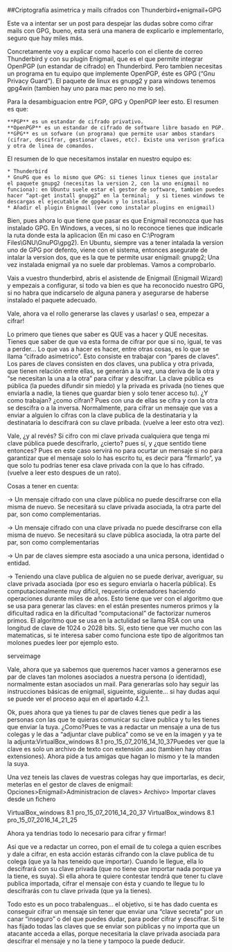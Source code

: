 
##Criptografía asimetrica y mails cifrados con Thunderbird+enigmail+GPG

Este va a intentar ser un post para despejar las dudas sobre como cifrar mails con GPG, bueno, esta será una manera de explicarlo e implementarlo, seguro que hay miles más.

Concretamente voy a explicar como hacerlo con el cliente de correo Thunderbird y con su plugin Enigmail, que es el que permite integrar OpenPGP (un estandar de cifrado) en Thunderbird. Pero tambien necesitas un programa en tu equipo que implemente OpenPGP, éste es GPG (“Gnu Privacy Guard”). El paquete de linux es gnupg2 y para windows tenemos gpg4win (tambien hay uno para mac pero no me lo se).

Para la desambiguacion entre PGP, GPG y OpenPGP leer esto. El resumen es que:

    **PGP** es un estandar de cifrado privativo.
    **OpenPGP** es un estandar de cifrado de software libre basado en PGP.
    **GPG** es un sofware (un programa) que permite usar ambos standars (cifrar, descifrar, gestionar claves, etc). Existe una verison grafica y otra de linea de comandos.

El resumen de lo que necesitamos instalar en nuestro equipo es:

    * Thunderbird
    * GnuPG que es lo mismo que GPG: si tienes linux tienes que instalar el paquete gnupg2 (necesitas la version 2, con la uno enigmail no funciona): en Ubuntu suele estar el gestor de software, tambien puedes hacer “apt-get install gnupg2” en la terminal;  y si tienes windows te descargas el ejecutable de gpg4win y lo instalas.
    * Añadir el plugin Enigmail (ver como instalar plugins en enigmail)

Bien, pues ahora lo que tiene que pasar es que Enigmail reconozca que has instalado GPG. En Windows, a veces, si no lo reconoce tienes que indicarle la ruta donde esta la aplicacion (En mi caso en C:\Program Files\GNU\GnuPG\gpg2). En Ubuntu, siempre vas a tener intalada la version uno de GPG por defento, viene con el sistema, entonces asegurate de intalar la version dos, que es la que te permite usar enigmail: gnupg2; Una vez instalada enigmail ya no suele dar problemas. Vamos a comprobarlo.

Vais a vuestro thunderbird, abris el asistende de Enigmail (Enigmail Wizard) y empezais a configurar, si todo va bien es que ha reconocido nuestro GPG, si no habra que indicarselo de alguna panera y asegurarse de haberse instalado el paquete adecuado.

Vale, ahora va el rollo generarse las claves y usarlas! o sea, empezar a cifrar!

Lo primero que tienes que saber es QUE vas a hacer y QUE necesitas. Tienes que saber de que va esta forma de cifrar por que si no, igual, te vas a perder… Lo que vas a hacer es hacer, entre otras cosas, es lo que se llama “cifrado asimetrico”. Esto consiste en trabajar con “pares de claves“. Los pares de claves consisten en dos claves, una publica y otra privada, que tienen relación entre ellas, se generán a la vez, una deriva de la otra y “se necesitan la una a la otra” para cifrar y descifrar. La clave pública es pública (la puedes difundir sin miedo) y la privada es privada (no tienes que enviarla a nadie, la tienes que guardar bien y solo tener acceso tu). ¿Y como trabajan? ¿como cifran? Pues con una de ellas se cifra y con la otra se descifra o a la inversa. Normalmente, para cifrar un mensaje que vas a enviar a alguien lo cifras con la clave publica de la destinataria y la destinataria lo descifrará con su clave pribada. (vuelve a leer esto otra vez).

Vale, ¿y al revés? Si cifro con mi clave privada cualquiera que tenga mi clave pública puede descifrarlo, ¿cierto? pues sí, y ¿que sentido tiene entonces? Pues en este caso servirá no para ocurtar un mensaje si no para garantizar que el mensaje solo lo has escrito tu, es decir para “firmarlo“, ya que solo tu podrías tener esa clave privada con la que lo has cifrado. (vuelve a leer esto despues de un rato).

Cosas a tener en cuenta:

-> Un mensaje cifrado con una clave pública no puede descifrarse con ella misma de nuevo. Se necesitará su clave privada asociada, la otra parte del par, son como complementarias.

-> Un mensaje cifrado con una clave privada no puede descifrarse con ella misma de nuevo. Se necesitará su clave pública asociada, la otra parte del par, son como complementarias

-> Un par de claves siempre esta asociado a una unica persona, identidad o entidad.

-> Teniendo una clave publica de alguien no se puede derivar, averiguar, su clave privada asociada (por eso es seguro enviarla o hacerla pública). Es computacionalmente muy dificil, requeriria ordenadores haciendo operaciones durante miles de años. Esto tiene que ver con el algoritmo que se usa para generar las claves: en el están presentes numeros primos y la dificultad radica en la dificultad “computacional” de factorizar numeros primos. El algoritmo que se usa en la actulidad se llama RSA con una longitud de clave de 1024 o 2028 bits. Sí, esto tiene que ver mucho con las matematicas, si te interesa saber como funciona este tipo de algoritmos tan molones puedes leer por ejemplo esto.

serveimage

Vale, ahora que ya sabemos que queremos hacer vamos a generarnos ese par de claves tan molones asociados a nuestra persona (o identidad), normalmente estan asociados un mail. Para generarlas solo hay seguir las instrucciones básicas de enigmail, sigueinte, siguiente… si hay dudas aquí se puede ver el proceso aquí en el apartado 4.2.1.

Ok, pues ahora que ya tienes tu par de claves tienes que pedir a las personas con las que te quieras comunicar su clave publica y tu les tienes que enviar la tuya. ¿Como?Pues te vas a redactar un mensaje a una de tus colegas y le das a “adjuntar clave publica” como se ve en la imagen y ya te la adjunta:VirtualBox_windows 8.1 pro_15_07_2016_14_10_37Puedes ver que la clave es solo un archivo de texto con extensión .asc (tambien hay otras extensiones). Ahora pide a tus amigas que hagan lo mismo y te la manden la suya.

Una vez teneis las claves de vuestras colegas hay que importarlas, es decir, meterlas en el gestor de claves de enigmail: Opciones>Enigmail>Administracion de claves> Archivo> Importar claves desde un fichero

VirtualBox_windows 8.1 pro_15_07_2016_14_20_37 VirtualBox_windows 8.1 pro_15_07_2016_14_21_25

Ahora ya tendrias todo lo necesario para cifrar y firmar!

Asi que ve a redactar un correo, pon el email de tu colega a quien escribes y dale a cifrar, en esta acción estarás cifrando con la clave publica de tu colega (que ya la has teneido que importar). Cuando le llegue, ella lo descifrará con su clave privada (que no tiene que importar nada porque ya la tiene, es suya). Si ella ahora te quiere contestar tendrá que tener tu clave publica importada, cifrar el mensaje con ésta y cuando te llegue tu lo descifrarás con tu clave privada (que ya la tienes).

Todo esto es un poco trabalenguas… el objetivo, si te has dado cuenta es conseguir cifrar un mensaje sin tener que enviar una “clave secreta” por un canar “inseguro” o del que puedes dudar, para poder cifrar y descifrar. Si te has fijado todas las claves que se enviar son públicas y no importa que un atacante acceda a ellas, porque necesitaria la clave privada asociada para descifrar el mensaje y no la tiene y tampoco la puede deducir.
